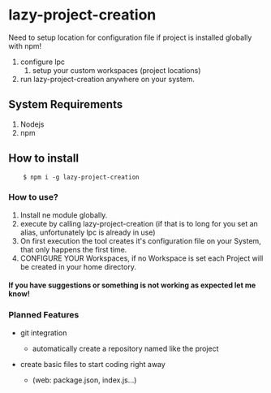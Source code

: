 # lazy-project-creation

Need to setup location for configuration file if project is installed globally with npm!

1. configure lpc 
   1. setup your custom workspaces (project locations)
2. run lazy-project-creation anywhere on your system.


## System Requirements
1. Nodejs
2. npm


## How to install

        $ npm i -g lazy-project-creation


### How to use?
1. Install ne module globally.
2. execute by calling lazy-project-creation (if that is to long for you set an alias, unfortunately lpc is already in use)
3. On first execution the tool creates it's configuration file on your System, that only happens the first time.
4. CONFIGURE YOUR Workspaces, if no Workspace is set each Project will be created in your home directory.


#### If you have suggestions or something is not working as expected let me know!

### Planned Features
* git integration
  * automatically create a repository named like the project

* create basic files to start coding right away
  * (web: package.json, index.js...)
